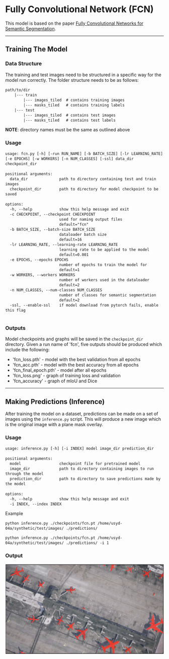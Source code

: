 # Fully Convolutional Network (FCN)
This model is based on the paper
[Fully Convolutional Networks for Semantic Segmentation](https://arxiv.org/abs/1411.4038).

---

## Training The Model

### Data Structure
The training and test images need to be structured in a specific way for the model run correctly.
The folder structure needs to be as follows:
```text
path/to/dir
    |--- train
        |--- images_tiled  # contains training images
        |--- masks_tiled   # contains training labels
    |--- test
        |--- images_tiled  # contains test images
        |--- masks_tiled   # contains test labels
```
**NOTE**: directory names must be the same as outlined above

### Usage
```commandline
usage: fcn.py [-h] [-run RUN_NAME] [-b BATCH_SIZE] [-lr LEARNING_RATE] [-e EPOCHS] [-w WORKERS] [-n NUM_CLASSES] [-ssl] data_dir checkpoint_dir

positional arguments:
  data_dir              path to directory containing test and train images
  checkpoint_dir        path to directory for model checkpoint to be saved

options:
  -h, --help            show this help message and exit
  -c CHECKPOINT, --checkpoint CHECKPOINT
                        used for naming output files
                        default="fcn"
  -b BATCH_SIZE, --batch-size BATCH_SIZE
                        dataloader batch size
                        default=16
  -lr LEARNING_RATE, --learning-rate LEARNING_RATE
                        learning rate to be applied to the model
                        default=0.001
  -e EPOCHS, --epochs EPOCHS
                        number of epochs to train the model for
                        default=1
  -w WORKERS, --workers WORKERS
                        number of workers used in the dataloader
                        default=2
  -n NUM_CLASSES, --num-classes NUM_CLASSES
                        number of classes for semantic segmentation
                        default=2
  -ssl, --enable-ssl    if model download from pytorch fails, enable this flag


```
### Outputs
Model checkpoints and graphs will be saved in the `checkpoint_dir` directory. Given a run name of 'fcn', five outputs should be produced which include
the following:

* 'fcn_loss.pth' - model with the best validation from all epochs
* 'fcn_acc.pth' - model with the best accuracy from all epochs
* 'fcn_final_epoch.pth' - model after all epochs
* 'fcn_loss.png' - graph of training loss and validation
* 'fcn_accuracy' - graph of mIoU and Dice

---

## Making Predictions (Inference)
After training the model on a dataset, predictions can be made on a set of images using the `inference.py` script.
This will produce a new image which is the original image with a plane mask overlay.

### Usage
```commandline
usage: inference.py [-h] [-i INDEX] model image_dir prediction_dir

positional arguments:
  model                 checkpoint file for pretrained model
  image_dir             path to directory containing images to run through the model
  prediction_dir        path to directory to save predictions made by the model

options:
  -h, --help            show this help message and exit
  -i INDEX, --index INDEX
```
Example
```commandline
python inference.py ./checkpoints/fcn.pt /home/usyd-04a/synthetic/test/images/ ./predictions/
```
```commandline
python inference.py ./checkpoints/fcn.pt /home/usyd-04a/synthetic/test/images/ ./predictions/ -i 1
```

### Output
![Image](../assets/fcn_inference.png "FCN Prediction")